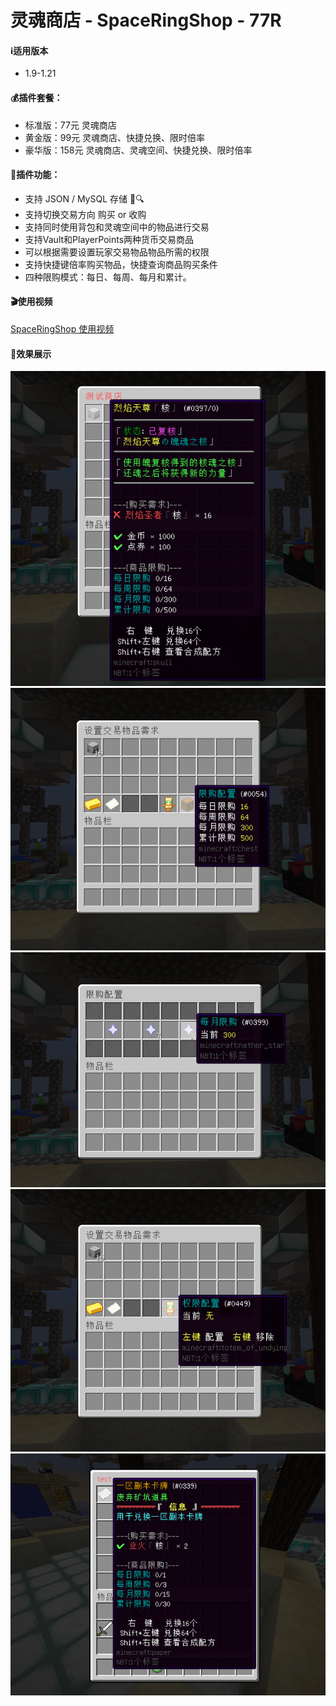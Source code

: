 # 灵魂商店 - SpaceRingShop - 77R

#### ℹ️适用版本

- 1.9-1.21

#### 💰插件套餐：

- 标准版：77元 灵魂商店
- 黄金版：99元 灵魂商店、快捷兑换、限时倍率
- 豪华版：158元 灵魂商店、灵魂空间、快捷兑换、限时倍率

#### 🔧插件功能：

- 支持 JSON / MySQL 存储 📁🔍
- 支持切换交易方向 购买 or 收购
- 支持同时使用背包和灵魂空间中的物品进行交易
- 支持Vault和PlayerPoints两种货币交易商品
- 可以根据需要设置玩家交易物品物品所需的权限
- 支持快捷键倍率购买物品，快捷查询商品购买条件
- 四种限购模式：每日、每周、每月和累计。

#### 🎬使用视频

[SpaceRingShop 使用视频](https://www.bilibili.com/video/BV1w7VjeCEvn/?share_source=copy_web&vd_source=92b2fd908671149c91aa9aa2d1163754)

#### 🎉效果展示

![img.png](img.png)
![img_1.png](img_1.png)
![img_2.png](img_2.png)
![img_3.png](img_3.png)
![img_4.png](img_4.png)
